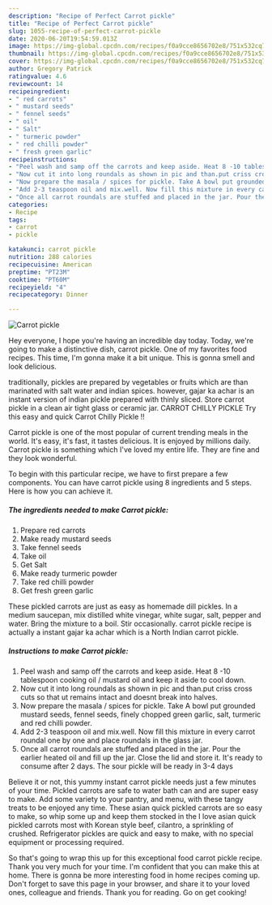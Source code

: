 ```yaml
---
description: "Recipe of Perfect Carrot pickle"
title: "Recipe of Perfect Carrot pickle"
slug: 1055-recipe-of-perfect-carrot-pickle
date: 2020-06-20T19:54:59.013Z
image: https://img-global.cpcdn.com/recipes/f0a9cce8656702e8/751x532cq70/carrot-pickle-recipe-main-photo.jpg
thumbnail: https://img-global.cpcdn.com/recipes/f0a9cce8656702e8/751x532cq70/carrot-pickle-recipe-main-photo.jpg
cover: https://img-global.cpcdn.com/recipes/f0a9cce8656702e8/751x532cq70/carrot-pickle-recipe-main-photo.jpg
author: Gregory Patrick
ratingvalue: 4.6
reviewcount: 14
recipeingredient:
- " red carrots"
- " mustard seeds"
- " fennel seeds"
- " oil"
- " Salt"
- " turmeric powder"
- " red chilli powder"
- " fresh green garlic"
recipeinstructions:
- "Peel wash and samp off the carrots and keep aside. Heat 8 -10 tablespoon cooking oil / mustard oil and keep it aside to cool down."
- "Now cut it into long roundals as shown in pic and than.put criss cross cuts so that ut remains intact and doesnt break into halves."
- "Now prepare the masala / spices for pickle. Take A bowl put grounded mustard seeds, fennel seeds, finely chopped green garlic, salt, turmeric and red chilli powder."
- "Add 2-3 teaspoon oil and mix.well. Now fill this mixture in every carrot roundal one by one and place roundals in the glass jar."
- "Once all carrot roundals are stuffed and placed in the jar. Pour the earlier heated oil and fill up the jar. Close the lid and store it. It&#39;s ready to consume after 2 days. The sour pickle will be ready in 3-4 days"
categories:
- Recipe
tags:
- carrot
- pickle

katakunci: carrot pickle 
nutrition: 288 calories
recipecuisine: American
preptime: "PT23M"
cooktime: "PT60M"
recipeyield: "4"
recipecategory: Dinner

---
```



![Carrot pickle](https://img-global.cpcdn.com/recipes/f0a9cce8656702e8/751x532cq70/carrot-pickle-recipe-main-photo.jpg)

Hey everyone, I hope you're having an incredible day today. Today, we're going to make a distinctive dish, carrot pickle. One of my favorites food recipes. This time, I'm gonna make it a bit unique. This is gonna smell and look delicious.

traditionally, pickles are prepared by vegetables or fruits which are than marinated with salt water and indian spices. however, gajar ka achar is an instant version of indian pickle prepared with thinly sliced. Store carrot pickle in a clean air tight glass or ceramic jar. CARROT CHILLY PICKLE Try this easy and quick Carrot Chilly Pickle !!

Carrot pickle is one of the most popular of current trending meals in the world. It's easy, it's fast, it tastes delicious. It is enjoyed by millions daily. Carrot pickle is something which I've loved my entire life. They are fine and they look wonderful.


To begin with this particular recipe, we have to first prepare a few components. You can have carrot pickle using 8 ingredients and 5 steps. Here is how you can achieve it.

<!--inarticleads1-->

##### The ingredients needed to make Carrot pickle:

1. Prepare  red carrots
1. Make ready  mustard seeds
1. Take  fennel seeds
1. Take  oil
1. Get  Salt
1. Make ready  turmeric powder
1. Take  red chilli powder
1. Get  fresh green garlic


These pickled carrots are just as easy as homemade dill pickles. In a medium saucepan, mix distilled white vinegar, white sugar, salt, pepper and water. Bring the mixture to a boil. Stir occasionally. carrot pickle recipe is actually a instant gajar ka achar which is a North Indian carrot pickle. 

<!--inarticleads2-->

##### Instructions to make Carrot pickle:

1. Peel wash and samp off the carrots and keep aside. Heat 8 -10 tablespoon cooking oil / mustard oil and keep it aside to cool down.
1. Now cut it into long roundals as shown in pic and than.put criss cross cuts so that ut remains intact and doesnt break into halves.
1. Now prepare the masala / spices for pickle. Take A bowl put grounded mustard seeds, fennel seeds, finely chopped green garlic, salt, turmeric and red chilli powder.
1. Add 2-3 teaspoon oil and mix.well. Now fill this mixture in every carrot roundal one by one and place roundals in the glass jar.
1. Once all carrot roundals are stuffed and placed in the jar. Pour the earlier heated oil and fill up the jar. Close the lid and store it. It&#39;s ready to consume after 2 days. The sour pickle will be ready in 3-4 days


Believe it or not, this yummy instant carrot pickle needs just a few minutes of your time. Pickled carrots are safe to water bath can and are super easy to make. Add some variety to your pantry, and menu, with these tangy treats to be enjoyed any time. These asian quick pickled carrots are so easy to make, so whip some up and keep them stocked in the I love asian quick pickled carrots most with Korean style beef, cilantro, a sprinkling of crushed. Refrigerator pickles are quick and easy to make, with no special equipment or processing required. 

So that's going to wrap this up for this exceptional food carrot pickle recipe. Thank you very much for your time. I'm confident that you can make this at home. There is gonna be more interesting food in home recipes coming up. Don't forget to save this page in your browser, and share it to your loved ones, colleague and friends. Thank you for reading. Go on get cooking!

